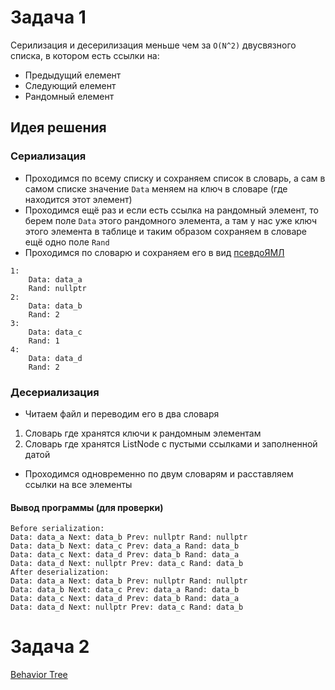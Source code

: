 # Задача 1
Серилизация и десерилизация меньше чем за `О(N^2)` двусвязного списка, в котором есть ссылки на:
* Предыдущий елемент
* Следующий елемент
* Рандомный елемент

## Идея решения
### Сериализация
* Проходимся по всему списку и сохраняем список в словарь, а сам в самом списке значение `Data` меняем на ключ в словаре (где находится этот элемент)
* Проходимся ещё раз и если есть ссылка на рандомный элемент, то берем поле `Data` этого рандомного элемента, а там у нас уже ключ этого элемента в таблице и таким образом сохраняем в словаре ещё одно поле `Rand` 
* Проходимся по словарю и сохраняем его в вид [псевдоЯМЛ](data.myaml)
```
1:
	Data: data_a
	Rand: nullptr
2:
	Data: data_b
	Rand: 2
3:
	Data: data_c
	Rand: 1
4:
	Data: data_d
	Rand: 2
```
### Десериализация
* Читаем файл и переводим его в два словаря
1. Словарь где хранятся ключи к рандомным элементам
2. Словарь где хранятся ListNode с пустыми ссылками и заполненной датой
* Проходимся одновременно по двум словарям и расставляем ссылки на все элементы

#### Вывод программы (для проверки)
```
Before serialization:
Data: data_a Next: data_b Prev: nullptr Rand: nullptr
Data: data_b Next: data_c Prev: data_a Rand: data_b
Data: data_c Next: data_d Prev: data_b Rand: data_a
Data: data_d Next: nullptr Prev: data_c Rand: data_b
After deserialization:
Data: data_a Next: data_b Prev: nullptr Rand: nullptr
Data: data_b Next: data_c Prev: data_a Rand: data_b
Data: data_c Next: data_d Prev: data_b Rand: data_a
Data: data_d Next: nullptr Prev: data_c Rand: data_b
```
# Задача 2
[Behavior Tree](imgs/BevaviorTree.png)



